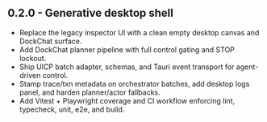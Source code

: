 ﻿## 0.2.0 - Generative desktop shell
- Replace the legacy inspector UI with a clean empty desktop canvas and DockChat surface.
- Add DockChat planner pipeline with full control gating and STOP lockout.
- Ship UICP batch adapter, schemas, and Tauri event transport for agent-driven control.
- Stamp trace/txn metadata on orchestrator batches, add desktop logs panel, and harden planner/actor fallbacks.
- Add Vitest + Playwright coverage and CI workflow enforcing lint, typecheck, unit, e2e, and build.
